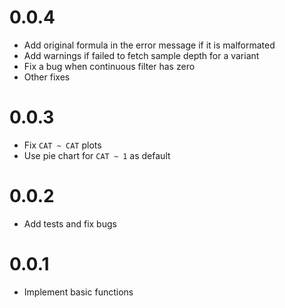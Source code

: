 # 0.0.4
- Add original formula in the error message if it is malformated
- Add warnings if failed to fetch sample depth for a variant
- Fix a bug when continuous filter has zero
- Other fixes

# 0.0.3
- Fix `CAT ~ CAT` plots
- Use pie chart for `CAT ~ 1` as default

# 0.0.2
- Add tests and fix bugs

# 0.0.1
- Implement basic functions
